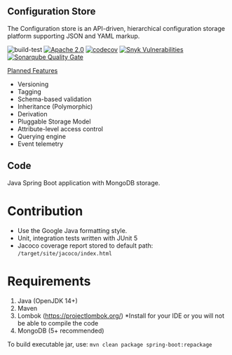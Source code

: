 ## Configuration Store

The Configuration store is an API-driven, hierarchical configuration storage platform supporting JSON and YAML markup.

<p align="center">

![build-test](https://github.com/composr/configr/workflows/build-test/badge.svg)
[![Apache 2.0](https://img.shields.io/hexpm/l/plug.svg)](https://github.com/composr/configr/blob/master/LICENSE)
[![codecov](https://codecov.io/gh/composr/configr/branch/develop/graph/badge.svg)](https://codecov.io/gh/composr/configr)
[![Snyk Vulnerabilities](https://snyk.io/test/github/composr/configr/badge.svg)](https://snyk.io/test/github/composr/configr)
[![Sonarqube Quality Gate](http://sc-devsecops-sonar.eastus.cloudapp.azure.com:9000/api/project_badges/measure?project=configr&metric=alert_status&token=0f73df41ad15b538cdf8ddd6d0099031a4cd345c)](http://sc-devsecops-sonar.eastus.cloudapp.azure.com:9000/dashboard?id=configr)


<u>Planned Features</u>
<ul>
<li>Versioning</li>
<li>Tagging</li>
<li>Schema-based validation</li>
<li>Inheritance (Polymorphic)</li>
<li>Derivation</li>
<li>Pluggable Storage Model</li>
<li>Attribute-level access control</li>
<li>Querying engine</li>
<li>Event telemetry</li>
</ul>


## Code
Java Spring Boot application with MongoDB storage.

# Contribution
- Use the Google Java formatting style.
- Unit, integration tests written with JUnit 5
- Jacoco coverage report stored to default path: `/target/site/jacoco/index.html`

# Requirements
1. Java (OpenJDK 14+)
2. Maven
3. Lombok (https://projectlombok.org/)
   *Install for your IDE or you will not be able to compile the code
4. MongoDB (5+ recommended)


To build executable jar, use: `mvn clean package spring-boot:repackage`
